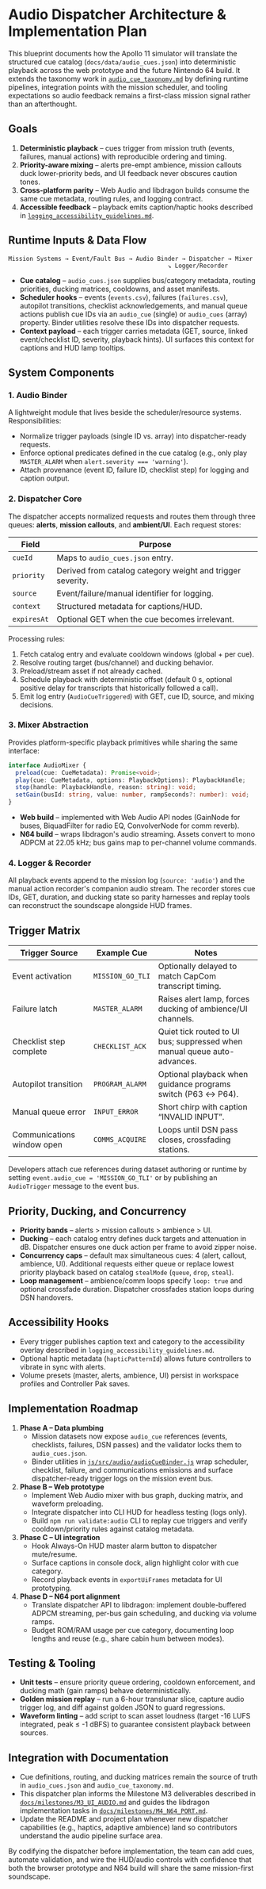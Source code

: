 # Audio Dispatcher Architecture & Implementation Plan

This blueprint documents how the Apollo 11 simulator will translate the
structured cue catalog (`docs/data/audio_cues.json`) into deterministic
playback across the web prototype and the future Nintendo 64 build.
It extends the taxonomy work in [`audio_cue_taxonomy.md`](audio_cue_taxonomy.md)
by defining runtime pipelines, integration points with the mission
scheduler, and tooling expectations so audio feedback remains a first-class
mission signal rather than an afterthought.

## Goals

1. **Deterministic playback** – cues trigger from mission truth (events,
   failures, manual actions) with reproducible ordering and timing.
2. **Priority-aware mixing** – alerts pre-empt ambience, mission callouts
   duck lower-priority beds, and UI feedback never obscures caution tones.
3. **Cross-platform parity** – Web Audio and libdragon builds consume the
   same cue metadata, routing rules, and logging contract.
4. **Accessible feedback** – playback emits caption/haptic hooks described
   in [`logging_accessibility_guidelines.md`](logging_accessibility_guidelines.md).

## Runtime Inputs & Data Flow

```
Mission Systems → Event/Fault Bus → Audio Binder → Dispatcher → Mixer
                                             ↘ Logger/Recorder
```

- **Cue catalog** – `audio_cues.json` supplies bus/category metadata,
  routing priorities, ducking matrices, cooldowns, and asset manifests.
- **Scheduler hooks** – events (`events.csv`), failures (`failures.csv`),
  autopilot transitions, checklist acknowledgements, and manual queue
  actions publish cue IDs via an `audio_cue` (single) or `audio_cues`
  (array) property. Binder utilities resolve these IDs into dispatcher
  requests.
- **Context payload** – each trigger carries metadata (GET, source,
  linked event/checklist ID, severity, playback hints). UI surfaces this
  context for captions and HUD lamp tooltips.

## System Components

### 1. Audio Binder

A lightweight module that lives beside the scheduler/resource systems.
Responsibilities:

- Normalize trigger payloads (single ID vs. array) into dispatcher-ready
  requests.
- Enforce optional predicates defined in the cue catalog (e.g., only play
  `MASTER_ALARM` when `alert.severity === 'warning'`).
- Attach provenance (event ID, failure ID, checklist step) for logging
  and caption output.

### 2. Dispatcher Core

The dispatcher accepts normalized requests and routes them through three
queues: **alerts**, **mission callouts**, and **ambient/UI**. Each request
stores:

| Field | Purpose |
| --- | --- |
| `cueId` | Maps to `audio_cues.json` entry. |
| `priority` | Derived from catalog category weight and trigger severity. |
| `source` | Event/failure/manual identifier for logging. |
| `context` | Structured metadata for captions/HUD. |
| `expiresAt` | Optional GET when the cue becomes irrelevant. |

Processing rules:

1. Fetch catalog entry and evaluate cooldown windows (global + per cue).
2. Resolve routing target (bus/channel) and ducking behavior.
3. Preload/stream asset if not already cached.
4. Schedule playback with deterministic offset (default 0 s, optional
   positive delay for transcripts that historically followed a call).
5. Emit log entry (`AudioCueTriggered`) with GET, cue ID, source, and
   mixing decisions.

### 3. Mixer Abstraction

Provides platform-specific playback primitives while sharing the same
interface:

```ts
interface AudioMixer {
  preload(cue: CueMetadata): Promise<void>;
  play(cue: CueMetadata, options: PlaybackOptions): PlaybackHandle;
  stop(handle: PlaybackHandle, reason: string): void;
  setGain(busId: string, value: number, rampSeconds?: number): void;
}
```

- **Web build** – implemented with Web Audio API nodes (GainNode for
  buses, BiquadFilter for radio EQ, ConvolverNode for comm reverb).
- **N64 build** – wraps libdragon's audio streaming. Assets convert to
  mono ADPCM at 22.05 kHz; bus gains map to per-channel volume commands.

### 4. Logger & Recorder

All playback events append to the mission log (`source: 'audio'`) and the
manual action recorder's companion audio stream. The recorder stores cue
IDs, GET, duration, and ducking state so parity harnesses and replay tools
can reconstruct the soundscape alongside HUD frames.

## Trigger Matrix

| Trigger Source | Example Cue | Notes |
| --- | --- | --- |
| Event activation | `MISSION_GO_TLI` | Optionally delayed to match CapCom transcript timing. |
| Failure latch | `MASTER_ALARM` | Raises alert lamp, forces ducking of ambience/UI channels. |
| Checklist step complete | `CHECKLIST_ACK` | Quiet tick routed to UI bus; suppressed when manual queue auto-advances. |
| Autopilot transition | `PROGRAM_ALARM` | Optional playback when guidance programs switch (P63 ↔ P64). |
| Manual queue error | `INPUT_ERROR` | Short chirp with caption “INVALID INPUT”. |
| Communications window open | `COMMS_ACQUIRE` | Loops until DSN pass closes, crossfading stations. |

Developers attach cue references during dataset authoring or runtime by
setting `event.audio_cue = 'MISSION_GO_TLI'` or by publishing an
`AudioTrigger` message to the event bus.

## Priority, Ducking, and Concurrency

- **Priority bands** – alerts > mission callouts > ambience > UI.
- **Ducking** – each catalog entry defines duck targets and attenuation in
  dB. Dispatcher ensures one duck action per frame to avoid zipper noise.
- **Concurrency caps** – default max simultaneous cues: 4 (alert, callout,
  ambience, UI). Additional requests either queue or replace lowest
  priority playback based on catalog `stealMode` (`queue`, `drop`, `steal`).
- **Loop management** – ambience/comm loops specify `loop: true` and
  optional crossfade duration. Dispatcher crossfades station loops during
  DSN handovers.

## Accessibility Hooks

- Every trigger publishes caption text and category to the accessibility
  overlay described in `logging_accessibility_guidelines.md`.
- Optional haptic metadata (`hapticPatternId`) allows future controllers
  to vibrate in sync with alerts.
- Volume presets (master, alerts, ambience, UI) persist in workspace
  profiles and Controller Pak saves.

## Implementation Roadmap

1. **Phase A – Data plumbing**
   - Mission datasets now expose `audio_cue` references (events, checklists, failures, DSN passes) and the validator locks them to `audio_cues.json`.
   - Binder utilities in [`js/src/audio/audioCueBinder.js`](../../js/src/audio/audioCueBinder.js) wrap scheduler, checklist, failure, and communications emissions and surface dispatcher-ready trigger logs on the mission event bus.
2. **Phase B – Web prototype**
   - Implement Web Audio mixer with bus graph, ducking matrix, and
     waveform preloading.
   - Integrate dispatcher into CLI HUD for headless testing (logs only).
   - Build `npm run validate:audio` CLI to replay cue triggers and verify
     cooldown/priority rules against catalog metadata.
3. **Phase C – UI integration**
   - Hook Always-On HUD master alarm button to dispatcher mute/resume.
   - Surface captions in console dock, align highlight color with cue
     category.
   - Record playback events in `exportUiFrames` metadata for UI
     prototyping.
4. **Phase D – N64 port alignment**
   - Translate dispatcher API to libdragon: implement double-buffered
     ADPCM streaming, per-bus gain scheduling, and ducking via volume
     ramps.
   - Budget ROM/RAM usage per cue category, documenting loop lengths and
     reuse (e.g., share cabin hum between modes).

## Testing & Tooling

- **Unit tests** – ensure priority queue ordering, cooldown enforcement,
  and ducking math (gain ramps) behave deterministically.
- **Golden mission replay** – run a 6-hour translunar slice, capture
  audio trigger log, and diff against golden JSON to guard regressions.
- **Waveform linting** – add script to scan asset loudness (target -16
  LUFS integrated, peak ≤ -1 dBFS) to guarantee consistent playback
  between sources.

## Integration with Documentation

- Cue definitions, routing, and ducking matrices remain the source of
  truth in `audio_cues.json` and `audio_cue_taxonomy.md`.
- This dispatcher plan informs the Milestone M3 deliverables described in
  [`docs/milestones/M3_UI_AUDIO.md`](../milestones/M3_UI_AUDIO.md) and
  guides the libdragon implementation tasks in
  [`docs/milestones/M4_N64_PORT.md`](../milestones/M4_N64_PORT.md).
- Update the README and project plan whenever new dispatcher capabilities
  (e.g., haptics, adaptive ambience) land so contributors understand the
  audio pipeline surface area.

By codifying the dispatcher before implementation, the team can add cues,
automate validation, and wire the HUD/audio controls with confidence that
both the browser prototype and N64 build will share the same mission-first
soundscape.
